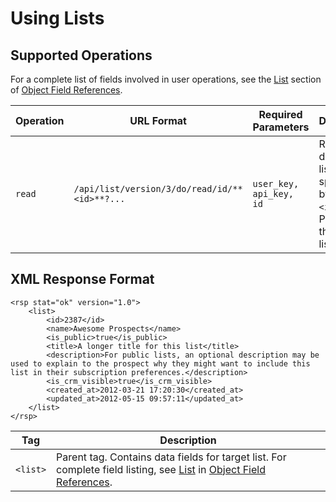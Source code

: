
# Using Lists


## Supported Operations<a name="62780-supported-operations" id="supported-operations"></a>

For a complete list of fields involved in user operations, see the [List](../object-field-references#list) section of [Object Field References](../object-field-references).

| **Operation** | **URL Format**                             | **Required Parameters** | **Description**  |
| ------------- | ------------------------------------------ | ----------------------- | -----------------|
| `read` | `/api/list/version/3/do/read/id/**<id>**?...` | `user_key, api_key, id` | Returns the data for the list specified by `<id>`. `<id>` is the Pardot ID of the target list. |


## XML Response Format

```
<rsp stat="ok" version="1.0">
    <list>
        <id>2387</id>
        <name>Awesome Prospects</name>
        <is_public>true</is_public>
        <title>A longer title for this list</title>
        <description>For public lists, an optional description may be used to explain to the prospect why they might want to include this list in their subscription preferences.</description>
        <is_crm_visible>true</is_crm_visible>
        <created_at>2012-03-21 17:20:30</created_at>
        <updated_at>2012-05-15 09:57:11</updated_at>
    </list>
</rsp>
```

| **Tag** | **Description** |
| ------- | --------------- |
| `<list>` | Parent tag. Contains data fields for target list. For complete field listing, see [List](../object-field-references#list) in [Object Field References](../object-field-references). |
